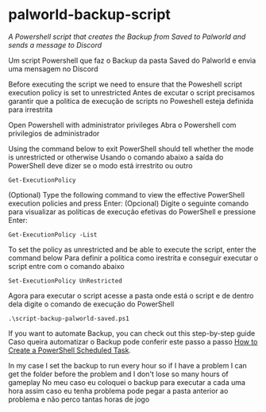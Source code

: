# palworld-backup-script

*A Powershell script that creates the Backup from Saved to Palworld and sends a message to Discord*

Um script Powershell que faz o Backup da pasta Saved do Palworld e envia uma mensagem no Discord


Before executing the script we need to ensure that the Poweshell script execution policy is set to unrestricted
Antes de excutar o script precisamos garantir que a politica de execução de scripts no Poweshell esteja definida para irrestrita

Open Powershell with administrator privileges
Abra o Powershell com privilegios de administrador

Using the command below to exit PowerShell should tell whether the mode is unrestricted or otherwise
Usando o comando abaixo a saída do PowerShell deve dizer se o modo está irrestrito ou outro

```
Get-ExecutionPolicy
```
(Optional) Type the following command to view the effective PowerShell execution policies and press Enter:
(Opcional) Digite o seguinte comando para visualizar as políticas de execução efetivas do PowerShell e pressione Enter:

```
Get-ExecutionPolicy -List
```

To set the policy as unrestricted and be able to execute the script, enter the command below
Para definir a politica como irestrita e conseguir executar o script entre com o comando abaixo
```
Set-ExecutionPolicy UnRestricted
```

Agora para executar o script acesse a pasta onde está o script e de dentro dela digite o comando de execução do PowerShell
```
.\script-backup-palworld-saved.ps1
```
If you want to automate Backup, you can check out this step-by-step guide
Caso queira automatizar o Backup pode conferir este passo a passo
[How to Create a PowerShell Scheduled Task](https://lazyadmin.nl/powershell/how-to-create-a-powershell-scheduled-task/).

In my case I set the backup to run every hour so if I have a problem I can get the folder before the problem and I don't lose so many hours of gameplay
No meu caso eu coloquei o backup para executar a cada uma hora assim caso eu tenha problema pode pegar a pasta anterior ao problema e não perco tantas horas de jogo

